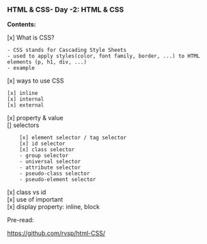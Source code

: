 ### HTML & CSS- Day -2: HTML & CSS

**Contents:**

[x] What is CSS?

    - CSS stands for Cascading Style Sheets
    - used to apply styles(color, font family, border, ...) to HTML elements (p, h1, div, ...)
    - example

[x] ways to use CSS

    [x] inline
    [x] internal
    [x] external

[x] property & value  
[] selectors

        [x] element selector / tag selector
        [x] id selector
        [x] class selector
        - group selector
        - universal selector
        - attribute selector
        - pseudo-class selector
        - pseudo-element selector

[x] class vs id  
[x] use of important  
[x] display property: inline, block

Pre-read:

https://github.com/rvsp/html-CSS/